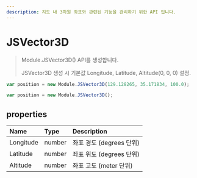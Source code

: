 ```yaml
---
description: 지도 내 3차원 좌표와 관련된 기능을 관리하기 위한 API 입니다.
---
```


# JSVector3D

> Module.JSVector3D() API를 생성합니다.
>
> JSVector3D 생성 시 기본값 Longitude, Latitude, Altitude(0, 0, 0) 설정.

```javascript
var position = new Module.JSVector3D(129.128265, 35.171834, 100.0);

var position = new Module.JSVector3D();
```

## properties

| Name      | Type   | Description              |
| :-------- | :----- | :----------------------- |
| Longitude | number | 좌표 경도 (degrees 단위) |
| Latitude  | number | 좌표 위도 (degrees 단위) |
| Altitude  | number | 좌표 고도 (meter 단위)   |
